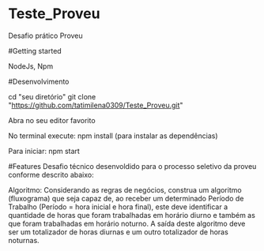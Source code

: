 # Teste_Proveu
Desafio prático Proveu

#Getting started

NodeJs,
Npm

#Desenvolvimento

cd "seu diretório"
git clone "https://github.com/tatimilena0309/Teste_Proveu.git"

Abra no seu editor favorito

No terminal execute: npm install  (para instalar as dependências)

Para iniciar:  npm start

#Features
Desafio técnico desenvoldido para o processo seletivo da proveu conforme descrito abaixo:

Algoritmo: Considerando as regras de negócios, construa um algoritmo
(fluxograma) que seja capaz de, ao receber um determinado Período de Trabalho (Período = hora
inicial e hora final), este deve identificar a quantidade de horas que foram trabalhadas em horário
diurno e também as que foram trabalhadas em horário noturno. A saída deste algoritmo deve ser
um totalizador de horas diurnas e um outro totalizador de horas noturnas.

